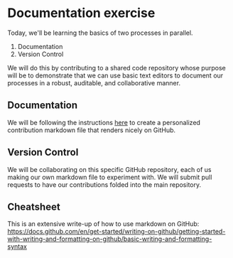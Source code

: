 # Documentation exercise

Today, we'll be learning the basics of two processes in parallel.

1. Documentation
1. Version Control

We will do this by contributing to a shared code repository whose purpose will be to demonstrate that we can use basic text editors to document our processes in a robust, auditable, and collaborative manner.

## Documentation

We will be following the instructions [here](https://programminghistorian.org/en/lessons/getting-started-with-markdown#conclusion) to create a personalized contribution markdown file that renders nicely on GitHub.

## Version Control

We will be collaborating on this specific GitHub repository, each of us making our own markdown file to experiment with. We will submit pull requests to have our contributions folded into the main repository.

## Cheatsheet

This is an extensive write-up of how to use markdown on GitHub: https://docs.github.com/en/get-started/writing-on-github/getting-started-with-writing-and-formatting-on-github/basic-writing-and-formatting-syntax